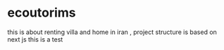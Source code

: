 # ecoutorims
this is about renting villa and home in iran ,
project structure is based on next js
this is a test
